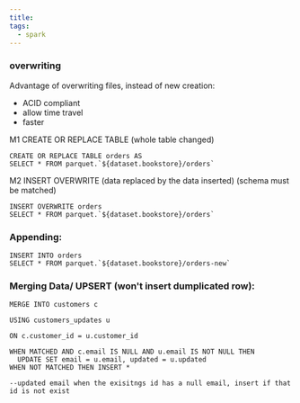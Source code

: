 ```yaml
---
title: 
tags:
  - spark
---
```

### overwriting 
Advantage of overwriting files, instead of new creation:
- ACID compliant
- allow time travel
- faster

M1 CREATE OR REPLACE TABLE (whole table changed)
```
CREATE OR REPLACE TABLE orders AS
SELECT * FROM parquet.`${dataset.bookstore}/orders`
```

M2 INSERT OVERWRITE (data replaced by the data inserted) (schema must be matched)
```
INSERT OVERWRITE orders
SELECT * FROM parquet.`${dataset.bookstore}/orders`
```


### Appending:
```
INSERT INTO orders
SELECT * FROM parquet.`${dataset.bookstore}/orders-new`
```


### Merging Data/ UPSERT (won't insert dumplicated row):
```
MERGE INTO customers c

USING customers_updates u

ON c.customer_id = u.customer_id

WHEN MATCHED AND c.email IS NULL AND u.email IS NOT NULL THEN
  UPDATE SET email = u.email, updated = u.updated
WHEN NOT MATCHED THEN INSERT *

--updated email when the exisitngs id has a null email, insert if that id is not exist
```